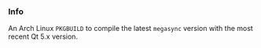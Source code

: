 ### Info

An Arch Linux `PKGBUILD` to compile the latest `megasync` version with the most recent Qt 5.x version.
